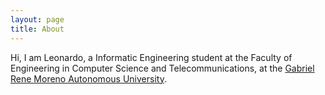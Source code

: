 ```yaml
---
layout: page
title: About
---
```


Hi, I am Leonardo, a Informatic Engineering student at the Faculty of Engineering in Computer Science and Telecommunications, at the [Gabriel Rene Moreno Autonomous University](https://www.uagrm.edu.bo).
